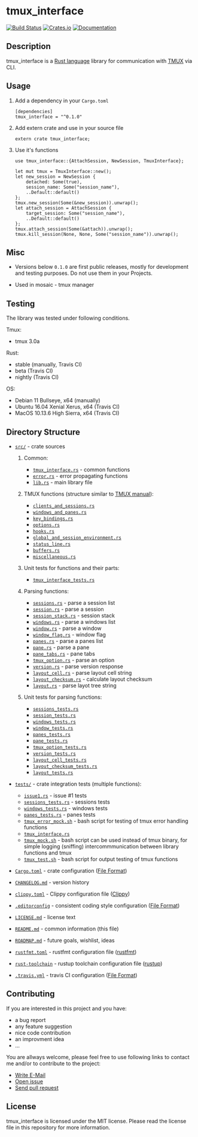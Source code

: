 # tmux_interface

[![Build Status](https://travis-ci.com/AntonGepting/tmux-interface-rs.svg?branch=master)](https://travis-ci.com/AntonGepting/tmux-interface-rs)
[![Crates.io](https://img.shields.io/crates/v/tmux_interface.svg)](https://crates.io/crates/tmux_interface)
[![Documentation](https://docs.rs/tmux_interface/badge.svg)](https://docs.rs/tmux_interface)

## Description

tmux_interface is a [Rust language](https://www.rust-lang.org/) library for communication with [TMUX](https://github.com/tmux/tmux) via CLI.


## Usage

1. Add a dependency in your `Cargo.toml`

    ```
    [dependencies]
    tmux_interface = "^0.1.0"
    ```

2. Add extern crate and use in your source file

    ```
    extern crate tmux_interface;
    ```

3. Use it's functions
    ```
    use tmux_interface::{AttachSession, NewSession, TmuxInterface};

    let mut tmux = TmuxInterface::new();
    let new_session = NewSession {
        detached: Some(true),
        session_name: Some("session_name"),
        ..Default::default()
    };
    tmux.new_session(Some(&new_session)).unwrap();
    let attach_session = AttachSession {
        target_session: Some("session_name"),
        ..Default::default()
    };
    tmux.attach_session(Some(&attach)).unwrap();
    tmux.kill_session(None, None, Some("session_name")).unwrap();
    ```


## Misc

- Versions below `0.1.0` are first public releases, mostly for development
and testing purposes. Do not use them in your Projects.

- Used in mosaic - tmux manager

## Testing

The library was tested under following conditions.

Tmux:
- tmux 3.0a

Rust:
- stable (manually, Travis CI)
- beta (Travis CI)
- nightly (Travis CI)

OS:
- Debian 11 Bullseye, x64 (manually)
- Ubuntu 16.04 Xenial Xerus, x64 (Travis CI)
- MacOS 10.13.6 High Sierra, x64 (Travis CI)

<!--- Structure field names can be chnaged-->

<!--- TmuxInterface::new() required everytime for new commands?-->

<!---
## Project Structure
-->


## Directory Structure

- [`src/`](src/) - crate sources

    1. Common:

        - [`tmux_interface.rs`](src/tmux_interface.rs) - common functions
        - [`error.rs`](src/error.rs) - error propagating functions
        - [`lib.rs`](src/lib.rs) - main library file

    2. TMUX functions (structure similar to [TMUX manual](http://man7.org/linux/man-pages/man1/tmux.1.html)):

        - [`clients_and_sessions.rs`](src/clients_and_sessions.rs)
        - [`windows_and_panes.rs`](src/windows_and_panes.rs)
        - [`key_bindings.rs`](src/key_bindings.rs)
        - [`options.rs`](src/options.rs)
        - [`hooks.rs`](src/hooks.rs)
        - [`global_and_session_environment.rs`](src/global_and_session_environment.rs)
        - [`status_line.rs`](src/status_line.rs)
        - [`buffers.rs`](src/buffers.rs)
        - [`miscellaneous.rs`](src/miscellaneous.rs)

    3. Unit tests for functions and their parts:

        - [`tmux_interface_tests.rs`](src/tmux_interface_tests.rs)

    4. Parsing functions:

        - [`sessions.rs`](src/sessions.rs) - parse a session list
        - [`session.rs`](src/session.rs) - parse a session
        - [`session_stack.rs`](src/session_stack.rs) - session stack
        - [`windows.rs`](src/windows.rs) - parse a windows list
        - [`window.rs`](src/window.rs) - parse a window
        - [`window_flag.rs`](src/window_flag.rs) - window flag
        - [`panes.rs`](src/panes.rs) - parse a panes list
        - [`pane.rs`](src/pane.rs) - parse a pane
        - [`pane_tabs.rs`](src/pane_tabs.rs) - pane tabs
        - [`tmux_option.rs`](src/tmux_option.rs) - parse an option
        - [`version.rs`](src/version.rs) - parse version response
        - [`layout_cell.rs`](src/layout_cell.rs) - parse layout cell string
        - [`layout_checksum.rs`](src/layout_checksum.rs) - calculate layout checksum
        - [`layout.rs`](src/layout.rs) - parse layot tree string

    5. Unit tests for parsing functions:

        - [`sessions_tests.rs`](src/sessions_tests.rs)
        - [`session_tests.rs`](src/session_tests.rs)
        - [`windows_tests.rs`](src/windows_tests.rs)
        - [`window_tests.rs`](src/window_tests.rs)
        - [`panes_tests.rs`](src/panes_tests.rs)
        - [`pane_tests.rs`](src/pane_tests.rs)
        - [`tmux_option_tests.rs`](src/tmux_option_tests.rs)
        - [`version_tests.rs`](src/version_tests.rs)
        - [`layout_cell_tests.rs`](src/layout_cell_tests.rs)
        - [`layout_checksum_tests.rs`](src/layout_checksum_tests.rs)
        - [`layout_tests.rs`](src/layout_tests.rs)

- [`tests/`](tests/) - crate integration tests (multiple functions):

    - [`issue1.rs`](tests/issue1.rs) - issue #1 tests
    - [`sessions_tests.rs`](tests/sessions_tests.rs) - sessions tests
    - [`windows_tests.rs`](tests/windows_tests.rs) - windows tests
    - [`panes_tests.rs`](tests/panes_tests.rs) - panes tests
    - [`tmux_error_mock.sh`](tests/tmux_error_mock.sh) - bash script for testing of tmux error handling functions
    - [`tmux_interface.rs`](tests/tmux_interface.rs)
    - [`tmux_mock.sh`](tests/tmux_mock.sh) - bash script can be used instead of tmux binary, for simple logging
        (sniffing) intercommmunication between library functions and tmux
    - [`tmux_test.sh`](tests/tmux_test.sh) - bash script for output testing of tmux functions

- [`Cargo.toml`](Cargo.toml) - crate configuration ([File Format](https://doc.rust-lang.org/cargo/reference/manifest.html))
- [`CHANGELOG.md`](CHANGELOG.md) - version history
- [`clippy.toml`](clippy.toml) - Clippy configuration file ([Clippy](https://github.com/rust-lang/rust-clippy#configuration))
- [`.editorconfig`](.editorconfig) - consistent coding style configuration ([File Format](https://editorconfig.org/#file-format-details))
- [`LICENSE.md`](LICENSE.md) - license text
- [`README.md`](README.md) - common information (this file)
- [`ROADMAP.md`](ROADMAP.md) - future goals, wishlist, ideas
- [`rustfmt.toml`](rustfmt.toml) - rustfmt configuration file ([rustfmt](https://github.com/rust-lang/rustfmt#configuring-rustfmt))
- [`rust-toolchain`](rust-toolchain) - rustup toolchain configuration file ([rustup](https://github.com/rust-lang/rustup.rs#the-toolchain-file))
- [`.travis.yml`](.travis.yml) - travis CI configuration ([File Format](https://docs.travis-ci.com/user/tutorial/))


## Contributing

If you are interested in this project and you have:

- a bug report
- any feature suggestion
- nice code contribution
- an improvment idea
- ...

You are allways welcome, please feel free to use following links to contact me
and/or to contribute to the project:

- [Write E-Mail](mailto:anton.gepting@gmail.com)
- [Open issue](https://github.com/AntonGepting/tmux-interface-rs/issues/new)
- [Send pull request](https://github.com/AntonGepting/tmux-interface-rs/pulls)


## License

tmux_interface is licensed under the MIT license. Please read the license
file in this repository for more information.

